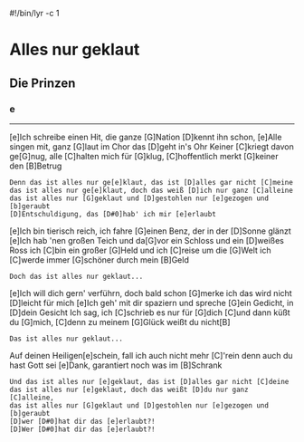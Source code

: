 #!/bin/lyr -c 1
# Alles nur geklaut
## Die Prinzen
### e

---

[e]Ich schreibe einen Hit, die ganze [G]Nation [D]kennt ihn schon,
[e]Alle singen mit, ganz [G]laut im Chor das [D]geht in's Ohr
Keiner [C]kriegt davon ge[G]nug, alle [C]halten mich für [G]klug,
[C]hoffentlich merkt [G]keiner den [B]Betrug

    Denn das ist alles nur ge[e]klaut, das ist [D]alles gar nicht [C]meine
    das ist alles nur ge[e]klaut, doch das weiß [D]ich nur ganz [C]alleine
    das ist alles nur [G]geklaut und [D]gestohlen nur [e]gezogen und [b]geraubt
    [D]Entschuldigung, das [D#0]hab' ich mir [e]erlaubt

[e]Ich bin tierisch reich, ich fahre [G]einen Benz, der in der [D]Sonne glänzt
[e]Ich hab 'nen großen Teich und da[G]vor ein Schloss und ein [D]weißes Ross
ich [C]bin ein großer [G]Held und ich [C]reise um die [G]Welt
ich [C]werde immer [G]schöner durch mein [B]Geld

    Doch das ist alles nur geklaut...

[e]Ich will dich gern' verführn, doch bald schon [G]merke ich das wird nicht [D]leicht für mich
[e]Ich geh' mit dir spaziern und spreche [G]ein Gedicht, in [D]dein Gesicht
Ich sag, ich [C]schrieb es nur für [G]dich [C]und dann küßt du [G]mich,
[C]denn zu meinem [G]Glück weißt du nicht[B]

    Das ist alles nur geklaut...

Auf deinen Heiligen[e]schein, fall ich auch nicht mehr [C]'rein
denn auch du hast Gott sei [e]Dank, garantiert noch was im [B]Schrank

    Und das ist alles nur [e]geklaut, das ist [D]alles gar nicht [C]deine
    das ist alles nur [e]geklaut, doch das weißt [D]du nur ganz [C]alleine,
    das ist alles nur [G]geklaut und [D]gestohlen nur [e]gezogen und [b]geraubt
    [D]wer [D#0]hat dir das [e]erlaubt?!
    [D]Wer [D#0]hat dir das [e]erlaubt?!
